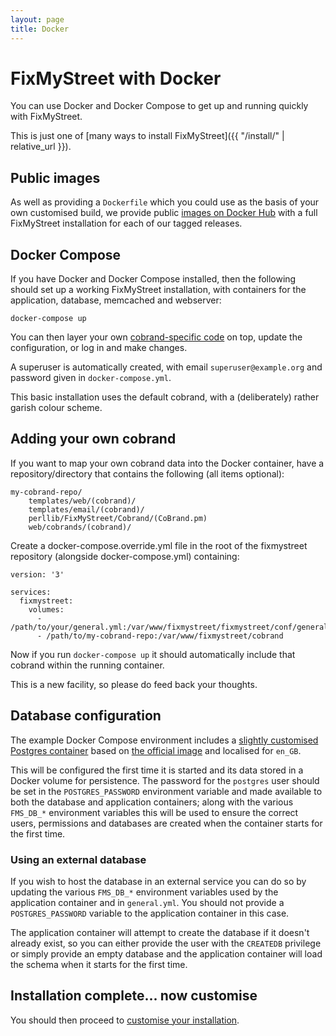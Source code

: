 ```yaml
---
layout: page
title: Docker
---
```


# FixMyStreet with Docker

<p class="lead">
  You can use Docker and Docker Compose to get up and running quickly
  with FixMyStreet.
</p>

This is just one of [many ways to install FixMyStreet]({{ "/install/" | relative_url }}).

## Public images

As well as providing a `Dockerfile` which you could use as the basis of your own
customised build, we provide public [images on Docker Hub](https://hub.docker.com/u/fixmystreet/)
with a full FixMyStreet installation for each of our tagged releases.

## Docker Compose

If you have Docker and Docker Compose installed, then the following should
set up a working FixMyStreet installation, with containers for the application,
database, memcached and webserver:

    docker-compose up

You can then layer your own [cobrand-specific code](/customising/)
on top, update the configuration, or log in and make changes.

A superuser is automatically created, with email `superuser@example.org`
and password given in `docker-compose.yml`.

This basic installation uses the default cobrand, with a
(deliberately) rather garish colour scheme.

## Adding your own cobrand

If you want to map your own cobrand data into the Docker container, have a
repository/directory that contains the following (all items optional):

    my-cobrand-repo/
        templates/web/(cobrand)/
        templates/email/(cobrand)/
        perllib/FixMyStreet/Cobrand/(CoBrand.pm)
        web/cobrands/(cobrand)/

Create a docker-compose.override.yml file in the root of the fixmystreet
repository (alongside docker-compose.yml) containing:

    version: '3'

    services:
      fixmystreet:
        volumes:
          - /path/to/your/general.yml:/var/www/fixmystreet/fixmystreet/conf/general.yml
          - /path/to/my-cobrand-repo:/var/www/fixmystreet/cobrand

Now if you run `docker-compose up` it should automatically include that cobrand
within the running container.

This is a new facility, so please do feed back your thoughts.

## Database configuration

The example Docker Compose environment includes a [slightly customised Postgres container](https://github.com/mysociety/public-builds/tree/master/docker/postgres)
based on [the official image](https://hub.docker.com/_/postgres/) and localised for `en_GB`.

This will be configured the first time it is started and its data stored in a
Docker volume for persistence. The password for the `postgres` user should be set
in the `POSTGRES_PASSWORD` environment variable and made available to both the
database and application containers; along with the various `FMS_DB_*` environment
variables this will be used to ensure the correct users, permissions and databases
are created when the container starts for the first time.

### Using an external database

If you wish to host the database in an external service you can do so by updating
the various `FMS_DB_*` environment variables used by the application container and
in `general.yml`. You should not provide a `POSTGRES_PASSWORD` variable to the
application container in this case.

The application container will attempt to create the database if it doesn't already exist, so
you can either provide the user with the `CREATEDB` privilege or simply provide
an empty database and the application container will load the schema when it starts
for the first time.

## Installation complete... now customise

You should then proceed
to [customise your installation](/customising/).
